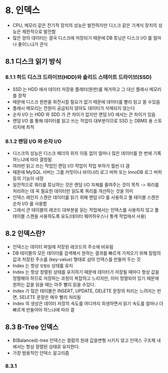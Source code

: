 # 8. 인덱스

* CPU, 메모리 같은 전기적 장치의 성능은 발전하지만 디스크 같은 기계식 장치의 성능은 제한적으로 발전함
* 많은 양의 데이터는 결국 디스크에 저장되기 때문에 DB 튜닝은 디스크 I/O 를 얼마나 줄이느냐가 관식

## 8.1 디스크 읽기 방식 <a href="#8.1" id="8.1"></a>

### 8.1.1 하드 디스크 드라이브(HDD)와 솔리드 스테이트 드라이브(SSD) <a href="#8.1.1-hdd-ssd" id="8.1.1-hdd-ssd"></a>

* SSD 는 HDD 에서 데이터 저장용 플래터(원판)를 제거하고 그 대신 플래시 메모리를 장착
* 때문에 디스크 원판을 회전시킬 필요가 없기 때문에 데이터를 빨리 읽고 쓸 수있음
* 플래시 메모리는 전원이 공급되지 않아도 데이터가 삭제되지 않는다
* 순차 I/O 는 HDD 와 SDD 가 큰 차이가 없지만 랜덤 I/O 에서는 큰 차이가 있음
* 랜덤 I/O 를 통해 데이터를 읽고 쓰는 작업이 대부분이므로 SSD 는 DBMS 용 스토리지에 최적

### 8.1.2 랜덤 I/O 와 순차 I/O <a href="#8.1.2-i-o-i-o" id="8.1.2-i-o-i-o"></a>

* 디스크의 성능은 디스크 헤더의 위치 이동 없이 얼마나 많은 데이터를 한 번에 기록하느냐에 따라 결정됨
* 여러번 읽고 쓰는 작업인 랜덤 I/O 작업이 작업 부하가 월씬 더 큼
* 때문에 MySQL 서버는 그룹 커밋이나 바이너리 로그 버퍼 또는 InnoDB 로그 버퍼 등의 기능이 내장
* 일잔적으로 쿼리를 튜닝하는 것은 랜덤 I/O 자체를 줄여주는 것이 목적 -> 쿼리를 처리하는 데 꼭 필요한 데이터만 읽도록 쿼리를 개선하는 것을 의미
* 인덱스 레인지 스캔은 데이터를 읽기 위해 랜덤 I/O 를 사용하고 풀 테이블 스캔은 순차 I/O 를 사용함
* 그래서 큰 테이블의 레코드 대부분을 읽는 작업에서는 인덱스를 사용하지 않고 풀 테이블 스캔을 사용하도록 유도(데이터 웨어하우스나 통계 작업에서 사용)

## 8.2 인덱스란? <a href="#8.2" id="8.2"></a>

* 인덱스는 데이터 파일에 저장된 레코드의 주소에 비유됨
* DB 테이블의 모든 데이터를 검색해서 원하는 결과를 빠르게 가져오기 위해 칼럼의 값과 저장된 주소를 (key-value) 형태로 삼아 인덱스를 만들어 두는 것
* Index 는 항상 `정렬된` 상태를 유지
* Index 는 항상 정렬된 상태를 유지하기 때문에 데이터가 저장될 때마다 항상 값을 정렬해야 하므로 저장하는 과정이 복잡하고 느리지만, 이미 정렬되어 있기 때문에 원하는 값을 읽을 때는 아주 빨리 읽을 수있다.
* Index 가 많은 테이블은 INSERT, UPDATE, DELETE 문장의 처리는 느려지는 반면, SELETE 문장은 매우 빨리 처리됨
* Index 의 생성은 데이터 저장의 속도를 어디까지 희생하면서 읽기 속도를 얼마나 더 빠르게 만들어야 하느냐에 따라 결

## 8.3 B-Tree 인덱스

* B(Balanced)-tree 인덱스는 컬럼의 원래 값을변형 시키지 않고 인덱스 구조체 내에서는 항상 정렬된 상태로 유지한다.
* 가장 범용적인 인덱스 알고리즘

### 8.3.1
